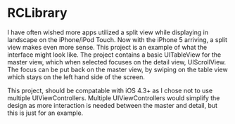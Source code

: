 RCLibrary
=========

I have often wished more apps utilized a split view while displaying in
landscape on the iPhone/iPod Touch. Now with the iPhone 5 arriving, a split
view makes even more sense. This project is an example of what the
interface might look like. The project contains a basic UITableView for the
master view, which when selected focuses on the detail view, UIScrollView.
The focus can be put back on the master view, by swiping on the table view 
which stays on the left hand side of the screen.

This project, should be compatable with iOS 4.3+ as I chose not to use 
multiple UIViewControllers. Multiple UIViewControllers would simplify the
design as more interaction is needed between the master and detail, but
this is just for an example.
